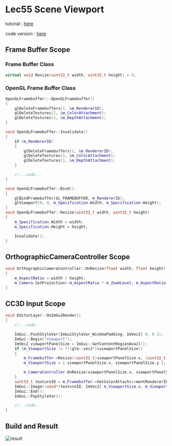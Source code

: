 # Lec55 Scene Viewport

tutorial : [here](https://www.youtube.com/watch?v=xiSW4UgjLKU&list=PLlrATfBNZ98dC-V-N3m0Go4deliWHPFwT&index=73)

code version :  [here](https://github.com/Graphic-researcher/Crosa-Conty-3D/tree/c38d29cdd9ab6c0f1e3355e74e2ae6d4892c32db/HTC/Project/Crosa-Conty-3D/Crosa-Conty-3D)

## Frame Buffer Scope

### Frame Buffer Class

```c++
virtual void Resize(uint32_t width, uint32_t height) = 0;
```

### OpenGL Frame Buffer Class

```c++
OpenGLFramebuffer::~OpenGLFramebuffer()
{
    glDeleteFramebuffers(1, &m_RendererID);
    glDeleteTextures(1, &m_ColorAttachment);
    glDeleteTextures(1, &m_DepthAttachment);
}

void OpenGLFramebuffer::Invalidate()
{
    if (m_RendererID)
    {
        glDeleteFramebuffers(1, &m_RendererID);
        glDeleteTextures(1, &m_ColorAttachment);
        glDeleteTextures(1, &m_DepthAttachment);
    }

	//...code...
}

void OpenGLFramebuffer::Bind()
{
    glBindFramebuffer(GL_FRAMEBUFFER, m_RendererID);
    glViewport(0, 0, m_Specification.Width, m_Specification.Height);
}
void OpenGLFramebuffer::Resize(uint32_t width, uint32_t height)
{
    m_Specification.Width = width;
    m_Specification.Height = height;

    Invalidate();
}
```

## OrthographicCameraController Scope

```c++
void OrthographicCameraController::OnResize(float width, float height)
{
    m_AspectRatio = width / height;
    m_Camera.SetProjection(-m_AspectRatio * m_ZoomLevel, m_AspectRatio * m_ZoomLevel, -m_ZoomLevel, m_ZoomLevel);
}
```

## CC3D Input Scope

```c++
void EditorLayer::OnImGuiRender()
{
	//...code...

    ImGui::PushStyleVar(ImGuiStyleVar_WindowPadding, ImVec2{ 0, 0 });
    ImGui::Begin("Viewport");
    ImVec2 viewportPanelSize = ImGui::GetContentRegionAvail();
    if (m_ViewportSize != *((glm::vec2*)&viewportPanelSize))
    {
        m_Framebuffer->Resize((uint32_t)viewportPanelSize.x, (uint32_t)viewportPanelSize.y);
        m_ViewportSize = { viewportPanelSize.x, viewportPanelSize.y };

        m_CameraController.OnResize(viewportPanelSize.x, viewportPanelSize.y);
    }
    uint32_t textureID = m_Framebuffer->GetColorAttachc++mentRendererID();
    ImGui::Image((void*)textureID, ImVec2{ m_ViewportSize.x, m_ViewportSize.y }, ImVec2{ 0, 1 }, ImVec2{ 1, 0 });
    ImGui::End();
    ImGui::PopStyleVar();

	//...code...
}

```

## Build and Result

![result](./result.gif)